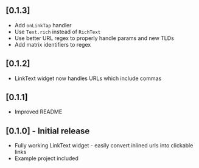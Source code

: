 ## [0.1.3]
* Add `onLinkTap` handler
* Use `Text.rich` instead of `RichText`
* Use better URL regex to properly handle params and new TLDs
* Add matrix identifiers to regex

## [0.1.2]

* LinkText widget now handles URLs which include commas

## [0.1.1]

* Improved README

## [0.1.0] - Initial release

* Fully working LinkText widget - easily convert inlined urls into clickable links
* Example project included
